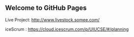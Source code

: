 ## Welcome to GitHub Pages

Live Project: http://www.livestock.somee.com/

iceScrum : https://cloud.icescrum.com/p/UIUCSE/#/planning
